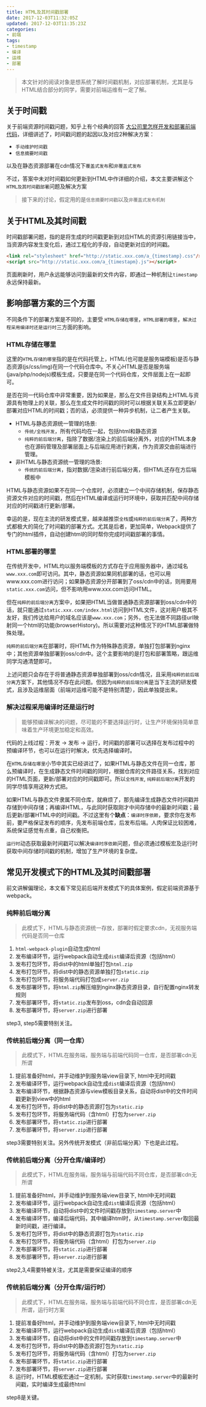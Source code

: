 ```yaml
---
title: HTML及其时间戳部署
date: 2017-12-03T11:32:05Z
updated: 2017-12-03T11:35:23Z
categories:
- 前端
tags:
- timestamp
- 编译
- 运维
- 部署
---
```


> 本文针对的阅读对象是想系统了解时间戳机制，对应部署机制，尤其是与HTML结合部分的同学，需要对前端运维有一定了解。


## 关于时间戳

关于前端资源时间戳问题，知乎上有个经典的回答 [大公司里怎样开发和部署前端代码](https://www.zhihu.com/question/20790576/answer/32602154)，详细讲述了，时间戳问题的起因以及对应2种解决方案：

* `手动维护时间戳`
* `信息摘要时间戳`

以及在静态资源部署在cdn情况下`覆盖式发布`和`非覆盖式发布`

不过，答案中未对时间戳如何更新到HTML中作详细的介绍，本文主要讲解这个`HTML及其时间戳部署`问题及解决方案


> 接下来的讨论，假定用的是`信息摘要时间戳`以及`非覆盖式发布机制`


## 关于HTML及其时间戳

时间戳部署问题，指的是将生成的时间戳更新到对应HTML的资源引用链接当中，当资源内容发生变化后，通过工程化的手段，自动更新对应的时间戳。

```html
<link rel="stylesheet" href="http://static.xxx.com/a_{timestamp}.css"/>
<script src="http://static.xxx.com/a_{timestapm}.js"></script>
```

页面刷新时，用户永远能够访问到最新的文件内容，即通过一种机制让`timestamp`永远保持最新。

##  影响部署方案的三个方面

不同条件下的部署方案是不同的，主要受 `HTML存储在哪里`，`HTML部署的哪里`，`解决过程采用编译时还是运行时`三方面的影响。

### HTML存储在哪里


这里的`HTML存储的哪里`指的是在代码托管上，HTML(也可能是服务端模板)是否与静态资源(js/css/img)在同一个代码仓库中。不关心HTML是否是服务端(java/php/nodejs)模板生成，只要是在同一个代码仓库，文件层面上在一起即可。

是否在同一代码仓库中非常重要，因为如果是，那么在文件目录结构上HTML与资源具有物理上的关联，那么在生成文件时间戳的同时可以根据关联关系立即更新/部署对应HTML的时间戳；否的话，必须提供一种异步机制，让二者产生关联。

* HTML与静态资源统一管理的场景:
	* `传统/全栈开发`，所有代码均在一起，包括html和静态资源
	* `纯粹的前后端分离`，指除了数据/渲染上的前后端分离外，对应的HTML本身也在源码管理及部署层面上与后端应用进行剥离，作为资源交由前端进行管理。
* 非HTML与静态资源统一管理的场景:
	* `传统的前后端分离`，指对数据/渲染进行前后端分离，但HTML还存在方后端模板中

HTML与静态资源如果不在同一个仓库时，必须建立一个中间存储机制，保存静态资源文件对应的时间戳，然后在HTML编译或运行时环境中，获取并匹配中间存储对应的时间戳进行更新/部署。

幸运的是，现在主流的研发模式里，越来越推崇`全栈`或`纯粹的前后端分离`了，两种方式都极大的简化了时间戳的部署方式。尤其是后者，更加简单，Webpack提供了专门的html插件，自动创建html的同时帮你完成时间戳部署的事情。


### HTML部署的哪里

在传统开发中，HTML均以服务端模板的方式存在于应用服务器中，通过域名`www.xxx.com`即可访问。其中，静态资源如果同机部署的话，也可以用www.xxx.com进行访问；如果静态资源分开部署到了oss/cdn中的话，则用要用`static.xxx.com`访问，但不影响用www.xxx.com访问HTML。

但在`纯粹的前后端分离`方案中，如果把HTML当做普通静态资源部署到oss/cdn中的话，就只能通过`static.xxx.com/index.html`访问到HTML文件，这对用户极其不友好，我们传达给用户的域名应该是`www.xxx.com`；另外，也无法做不同路径url映射同一个html的功能(browserHistory)。所以需要对这种情况下的HTML部署做特殊处理。

`纯粹的前后端分离`在部署时，将HTML作为特殊静态资源，单独打包部署到nginx中；其他资源单独部署到oss/cdn中。这个主要影响的是打包和部署策略，跟运维同学沟通清楚即可。

上述问题只会存在于将普通静态资源单独部署到oss/cdn情况，且采用`纯粹的前后端分离`方案下，其他情况不存在此问题。但因为`纯粹的前后端分离`是当下主流的研发模式，且涉及运维层面（前端对运维可能不是特别清楚），因此单独提出来。


### 解决过程采用编译时还是运行时

> 能够预编译解决的问题，尽可能的不要选择运行时，让生产环境保持简单意味着生产环境更加稳定和高效。

代码的上线过程：开发 -> 发布 -> 运行，时间戳的部署可以选择在发布过程中的预编译环节，也可以在运行时解决，优先选择编译时。

在`HTML存储在哪里`小节中其实已经讲过了，如果HTML与静态文件在同一仓库，那么预编译时，在生成静态文件时间戳的同时，根据仓库的文件路径关系，找到对应的HTML页面，更新/部署对应的时间戳即可。所以`全栈开发`, `纯粹前后端分离`开发的同学尽情享用这种方式把。

如果HTML与静态文件隶属不同仓库，就麻烦了，那先编译生成静态文件时间戳并存储到中间存储；再编译HTML，与此同时获取刚才中间存储中的最新时间戳；最后更新/部署HTML中的时间戳。不过这里有个**缺点**：`编译时序依赖`，要求你在发布前，要严格保证发布的顺序，先发布前端仓库，后发布后端。人肉保证比较困难，系统保证感觉有点重，自己权衡把。

`运行时`动态获取最新时间戳可以解决`编译时序依赖`问题，但必须通过模板宏及运行时获取中间存储时间戳的机制，增加了生产环境的复杂度。


## 常见开发模式下的HTML及其时间戳部署

前文讲解偏理论，本文看下常见前后端开发模式下的具体案例，假定前端资源基于webpack。



### 纯粹前后端分离

> 此模式下，HTML与静态资源统一存放，部署时假定要求cdn，无视服务端代码是否同一仓库

1. `html-webpack-plugin`自动生成html
2. 发布编译环节，运行webpack自动生成`dist`编译后资源（包括html）
3. 发布打包环节，将dist中的html单独打包`html.zip`
4. 发布打包环节，将dist中的静态资源单独打包`static.zip`
5. 发布打包环节，将服务端代码打包成`server.zip`
5. 发布部署环节，将`html.zip`解压缩到nginx静态资源目录，自行配置nginx转发规则
6. 发布部署环节，将`static.zip`发布到oss，cdn会自动回源
7. 发布部署环节，将`server.zip`进行部署

step3, step5需要特别关注。

### 传统前后端分离（同一仓库）

> 此模式下，HTML在服务端，服务端与前端代码同一仓库，是否部署cdn无所谓

1. 提前准备好html，并手动维护到服务端view目录下, html中无时间戳
2. 发布编译环节，运行webpack自动生成`dist`编译后资源（包括html）
3. 发布编译环节，根据静态资源与view模板目录关系，自动将dist中的文件时间戳更新到view中的html
4. 发布打包环节，将dist中的静态资源打包为`static.zip`
5. 发布打包环节，将服务端代码（含html）打包为`server.zip`
6. 发布部署环节，将`static.zip`进行部署
7. 发布部署环节，将`server.zip`进行部署

step3需要特别关注。另外传统开发模式（非前后端分离）下也是此过程。


### 传统前后端分离（分开仓库/编译时）

> 此模式下，HTML在服务端，服务端与前端代码不同仓库，是否部署cdn无所谓

1. 提前准备好html，并手动维护到服务端view目录下, html中无时间戳
2. 发布编译环节，运行webpack自动生成`dist`编译后资源（包括html）
3. 发布编译环节，自动将dist中的文件时间戳存放到`timestamp.server`中
4. 发布编译环节，编译后端代码，其中编译html时，从`timestamp.server`取回最新时间戳，进行编译。
5. 发布打包环节，将dist中的静态资源打包为`static.zip`
6. 发布打包环节，将服务端代码（含html）打包为`server.zip`
7. 发布部署环节，将`static.zip`进行部署
8. 发布部署环节，将`server.zip`进行部署

step2,3,4需要特被关注，尤其是需要保证编译的顺序


### 传统前后端分离（分开仓库/运行时）

> 此模式下，HTML在服务端，服务端与前端代码不同仓库，是否部署cdn无所谓，运行时方案

1. 提前准备好html，并手动维护到服务端view目录下, html中无时间戳
2. 发布编译环节，运行webpack自动生成`dist`编译后资源（包括html）
3. 发布编译环节，自动将dist中的文件时间戳存放到`timestamp.server`中
4. 发布打包环节，将dist中的静态资源打包为`static.zip`
5. 发布打包环节，将服务端代码（含html）打包为`server.zip`
6. 发布部署环节，将`static.zip`进行部署
7. 发布部署环节，将`server.zip`进行部署
8. 运行时，HTML模板宏通过一定机制，实时获取`timestamp.server`中的最新时间戳，实时编译生成最终html

step8是关键。

